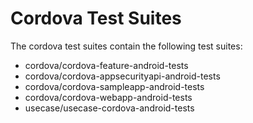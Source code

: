 # Cordova Test Suites

The cordova test suites contain the following test suites:

* cordova/cordova-feature-android-tests
* cordova/cordova-appsecurityapi-android-tests
* cordova/cordova-sampleapp-android-tests
* cordova/cordova-webapp-android-tests
* usecase/usecase-cordova-android-tests

